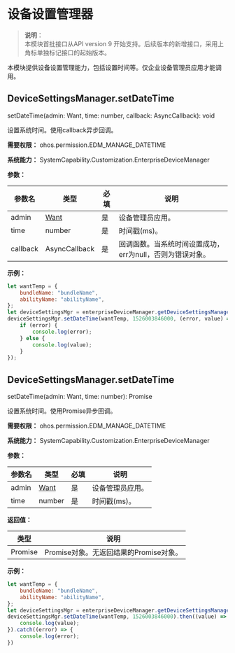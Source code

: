 # 设备设置管理器

> **说明**：</br>本模块首批接口从API version 9 开始支持。后续版本的新增接口，采用上角标单独标记接口的起始版本。

本模块提供设备设置管理能力，包括设置时间等。仅企业设备管理员应用才能调用。

## DeviceSettingsManager.setDateTime

setDateTime(admin: Want, time: number, callback: AsyncCallback<void>): void

设置系统时间。使用callback异步回调。

**需要权限：** ohos.permission.EDM_MANAGE_DATETIME

**系统能力：** SystemCapability.Customization.EnterpriseDeviceManager

**参数：**

| 参数名   | 类型                                  | 必填   | 说明      |
| ----- | ----------------------------------- | ---- | ------- |
| admin | [Want](js-apis-application-Want.md) | 是    | 设备管理员应用。 |
| time  | number | 是 | 时间戳(ms)。 |
| callback | AsyncCallback<void> | 是 | 回调函数。当系统时间设置成功，err为null，否则为错误对象。 |

**示例：**

```js
let wantTemp = {
    bundleName: "bundleName",
    abilityName: "abilityName",
};
let deviceSettingsMgr = enterpriseDeviceManager.getDeviceSettingsManager();
deviceSettingsMgr.setDateTime(wantTemp, 1526003846000, (error, value) => { 
    if (error) {
        console.log(error);
    } else {
        console.log(value);
    }
});
```

## DeviceSettingsManager.setDateTime

setDateTime(admin: Want, time: number): Promise<void>

设置系统时间。使用Promise异步回调。

**需要权限：** ohos.permission.EDM_MANAGE_DATETIME

**系统能力：** SystemCapability.Customization.EnterpriseDeviceManager

**参数：**

| 参数名   | 类型                                  | 必填   | 说明      |
| ----- | ----------------------------------- | ---- | ------- |
| admin | [Want](js-apis-application-Want.md) | 是    | 设备管理员应用。 |
| time  | number | 是 | 时间戳(ms)。 |

**返回值：**

| 类型   | 说明                                  |
| ----- | ----------------------------------- |
| Promise<void> | Promise对象。无返回结果的Promise对象。 |


**示例：**

```js
let wantTemp = {
    bundleName: "bundleName",
    abilityName: "abilityName",
};
let deviceSettingsMgr = enterpriseDeviceManager.getDeviceSettingsManager();
deviceSettingsMgr.setDateTime(wantTemp, 1526003846000).then((value) => {
    console.log(value);
}).catch((error) => {
    console.log(error);
})
```
